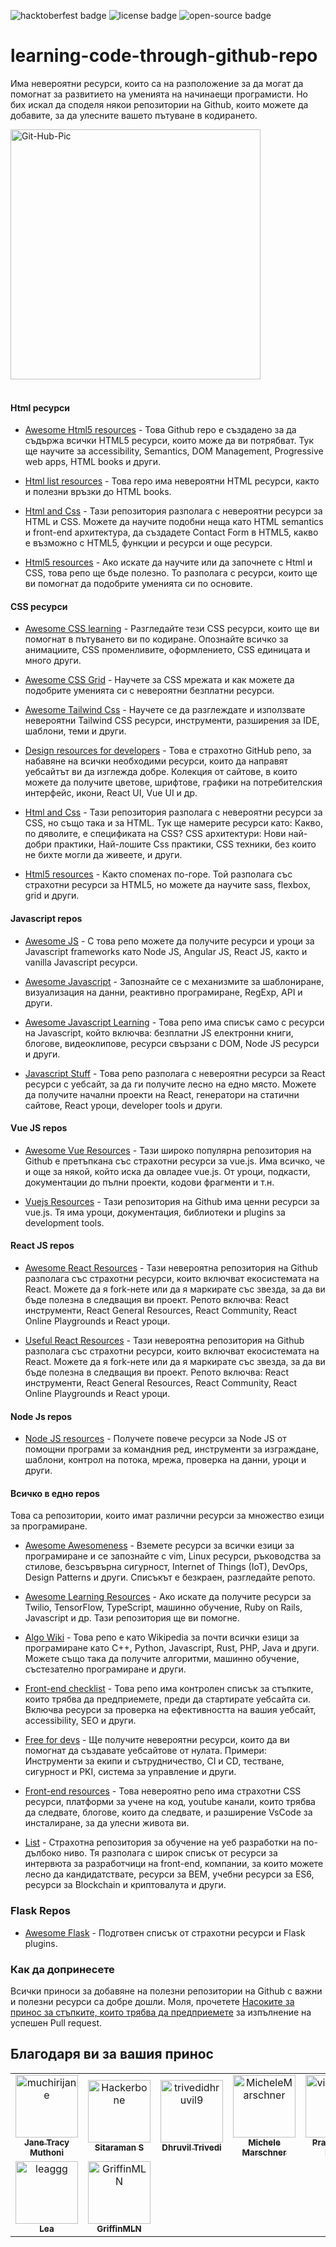 ![hacktoberfest badge](https://img.shields.io/badge/%F0%9F%94%A5-hacktoberfest-blue) ![license badge](https://img.shields.io/badge/%E2%9C%94%20license-MIT-green) ![open-source badge](https://img.shields.io/badge/%F0%9F%90%B1%E2%80%8D%F0%9F%92%BB-Open--Source-orange)

# learning-code-through-github-repo

Има невероятни ресурси, които са на разположение за да могат да помогнат за развитието на уменията на начинаещи програмисти. Но бих искал да споделя някои репозитории на Github, които можете да добавите, за да улесните вашето пътуване в кодирането.

<img src="https://i.ibb.co/kS3pSW9/Git-Hub-Pic.png" alt="Git-Hub-Pic" border="0" height = "400px">
<br>
<br>

#### Html ресурси

- [Awesome Html5 resources](https://github.com/diegocard/awesome-html5) - Това Github repo е създадено за да съдържа всички HTML5 ресурси, които може да ви потрябват. Тук ще научите за accessibility, Semantics, DOM Management, Progressive web apps, HTML books и други.

- [Html list resources](https://github.com/gloparco/Master-List-of-HTML5-JS-CSS-Resources/blob/master/html.md) - Това repo има невероятни HTML ресурси, както и полезни връзки до HTML books.

- [Html and Css](https://github.com/zuzuleinen/html-and-css) - Тази репозитория разполага с невероятни ресурси за HTML и CSS. Можете да научите подобни неща като HTML semantics и front-end архитектура, да създадете Contact Form в HTML5, какво е възможно с HTML5, функции и ресурси и още ресурси.

- [Html5 resources](https://github.com/SirPepe/HTML5Resources) - Ако искате да научите или да започнете с Html и CSS, това репо ще бъде полезно. То разполага с ресурси, които ще ви помогнат да подобрите уменията си по основите.

#### CSS ресурси

- [Awesome CSS learning](https://github.com/micromata/awesome-css-learning) - Разгледайте тези CSS ресурси, които ще ви помогнат в пътуването ви по кодиране. Опознайте всичко за анимациите, CSS променливите, оформлението, CSS единицата и много други.

- [Awesome CSS Grid](https://github.com/valentinogagliardi/awesome-css-grid) - Научете за CSS мрежата и как можете да подобрите уменията си с невероятни безплатни ресурси.

- [Awesome Tailwind Css](https://github.com/aniftyco/awesome-tailwindcss) - Научете се да разглеждате и използвате невероятни Tailwind CSS ресурси, инструменти, разширения за IDE, шаблони, теми и други.

- [Design resources for developers](https://github.com/bradtraversy/design-resources-for-developers) - Това е страхотно GitHub репо, за набавяне на всички необходими ресурси, които да направят уебсайтът ви да изглежда добре. Колекция от сайтове, в които можете да получите цветове, шрифтове, графики на потребителския интерфейс, икони, React UI, Vue UI и др.

- [Html and Css](https://github.com/zuzuleinen/html-and-css) - Тази репозитория разполага с невероятни ресурси за CSS, но също така и за HTML. Тук ще намерите ресурси като: Какво, по дяволите, е спецификата на CSS? CSS архитектури: Нови най-добри практики, Най-лошите Css практики, CSS техники, без които не бихте могли да живеете, и други.

- [Html5 resources](https://github.com/SirPepe/HTML5Resources) - Както споменах по-горе. Той разполага със страхотни ресурси за HTML5, но можете да научите sass, flexbox, grid и други.

#### Javascript repos

- [Awesome JS](https://github.com/serhiisol/awesome-js) - С това репо можете да получите ресурси и уроци за Javascript frameworks като Node JS, Angular JS, React JS, както и vanilla Javascript ресурси.

- [Awesome Javascript](https://github.com/sorrycc/awesome-javascript) - Запознайте се с механизмите за шаблониране, визуализация на данни, реактивно програмиране, RegExp, API и други.

- [Awesome Javascript Learning](https://github.com/micromata/awesome-javascript-learning) - Това репо има списък само с ресурси на Javascript, който включва: безплатни JS електронни книги, блогове, видеоклипове, ресурси свързани с DOM, Node JS ресурси и други.

- [Javascript Stuff](https://github.com/ahfarmer/javascriptstuff-db) - Това репо разполага с невероятни ресурси за React ресурси с уебсайт, за да ги получите лесно на едно място. Можете да получите начални проекти на React, генератори на статични сайтове, React уроци, developer tools и други.

#### Vue JS repos

- [Awesome Vue Resources](https://github.com/vuejs/awesome-vue) - Тази широко популярна репозитория на Github е претъпкана със страхотни ресурси за vue.js. Има всичко, че и още за някой, който иска да овладее vue.js. От уроци, подкасти, документации до пълни проекти, кодови фрагменти и т.н.

- [Vuejs Resources](https://github.com/gliterd/vuejs-resources) - Тази репозитория на Github има ценни ресурси за vue.js. Тя има уроци, документация, библиотеки и plugins за development tools.

#### React JS repos

- [Awesome React Resources](https://github.com/brillout/awesome-react-components) - Тази невероятна репозитория на Github разполага със страхотни ресурси, които включват екосистемата на React. Можете да я fork-нете или да я маркирате със звезда, за да ви бъде полезна в следващия ви проект. Репото включва: React инструменти, React General Resources, React Community, React Online Playgrounds и React уроци.

- [Useful React Resources]() - Тази невероятна репозитория на Github разполага със страхотни ресурси, които включват екосистемата на React. Можете да я fork-нете или да я маркирате със звезда, за да ви бъде полезна в следващия ви проект. Репото включва: React инструменти, React General Resources, React Community, React Online Playgrounds и React уроци.

#### Node Js repos

- [Node JS resources](https://github.com/sindresorhus/awesome-nodejs) - Получете повече ресурси за Node JS от помощни програми за командния ред, инструменти за изграждане, шаблони, контрол на потока, мрежа, проверка на данни, уроци и други.

#### Всичко в едно repos

Това са репозитории, които имат различни ресурси за множество езици за програмиране.

- [Awesome Awesomeness](https://github.com/bayandin/awesome-awesomeness) - Вземете ресурси за всички езици за програмиране и се запознайте с vim, Linux ресурси, ръководства за стилове, безсървърна сигурност, Internet of Things (IoT), DevOps, Design Patterns и други. Списъкът е безкраен, разгледайте репото.

- [Awesome Learning Resources](https://github.com/lauragift21/awesome-learning-resources) - Ако искате да получите ресурси за Twilio, TensorFlow, TypeScript, машинно обучение, Ruby on Rails, Javascript и др. Тази репозитория ще ви помогне.

- [Algo Wiki](https://github.com/vicky002/AlgoWiki) - Това репо е като Wikipedia за почти всички езици за програмиране като C++, Python, Javascript, Rust, PHP, Java и други. Можете също така да получите алгоритми, машинно обучение, състезателно програмиране и други.

- [Front-end checklist](https://github.com/thedaviddias/Front-End-Checklist) - Това репо има контролен списък за стъпките, които трябва да предприемете, преди да стартирате уебсайта си. Включва ресурси за проверка на ефективността на вашия уебсайт, accessibility, SEO и други.

- [Free for devs](https://github.com/ripienaar/free-for-dev) - Ще получите невероятни ресурси, които да ви помогнат да създавате уебсайтове от нулата. Примери: Инструменти за екипи и сътрудничество, CI и CD, тестване, сигурност и PKI, система за управление и други.

- [Front-end resources](https://github.com/RitikPatni/Front-End-Web-Development-Resources#table-of-contents) - Това невероятно репо има страхотни CSS ресурси, платформи за учене на код, youtube канали, които трябва да следвате, блогове, които да следвате, и разширение VsCode за инсталиране, за да улесни живота ви.

- [List](https://github.com/jnv/lists) - Страхотна репозитория за обучение на уеб разработки на по-дълбоко ниво. Тя разполага с широк списък от ресурси за интервюта за разработчици на front-end, компании, за които можете лесно да кандидатствате, ресурси за BEM, учебни ресурси за ES6, ресурси за Blockchain и криптовалута и други.

### Flask Repos

- [Awesome Flask](https://github.com/humiaozuzu/awesome-flask) -  Подготвен списък от страхотни ресурси и Flask plugins.

### Как да допринесете

Всички приноси за добавяне на полезни репозитории на Github с важни и полезни ресурси са добре дошли. Моля, прочетете [Насоките за принос за стъпките, които трябва да предприемете](https://github.com/muchirijane/learning-code-through-github-repos/blob/main/CONTRIBUTING.md) за изпълнение на успешен Pull request.

## Благодаря ви за вашия принос

<!-- readme: contributors -start --> 
<table>
<tr>
    <td align="center">
        <a href="https://github.com/muchirijane">
            <img src="https://avatars3.githubusercontent.com/u/54930887?v=4" width="100;" alt="muchirijane"/>
            <br />
            <sub><b>Jane Tracy Muthoni</b></sub>
        </a>
    </td>
    <td align="center">
        <a href="https://github.com/Hackerbone">
            <img src="https://avatars3.githubusercontent.com/u/20267705?v=4" width="100;" alt="Hackerbone"/>
            <br />
            <sub><b>Sitaraman S</b></sub>
        </a>
    </td>
    <td align="center">
        <a href="https://github.com/trivedidhruvil9">
            <img src="https://avatars0.githubusercontent.com/u/56179904?v=4" width="100;" alt="trivedidhruvil9"/>
            <br />
            <sub><b>Dhruvil Trivedi</b></sub>
        </a>
    </td>
    <td align="center">
        <a href="https://github.com/MicheleMarschner">
            <img src="https://avatars0.githubusercontent.com/u/49597398?v=4" width="100;" alt="MicheleMarschner"/>
            <br />
            <sub><b>Michele Marschner</b></sub>
        </a>
    </td>
    <td align="center">
        <a href="https://github.com/viraldevpb">
            <img src="https://avatars3.githubusercontent.com/u/66899360?v=4" width="100;" alt="viraldevpb"/>
            <br />
            <sub><b>Prathamesh Borse</b></sub>
        </a>
    </td>
    <td align="center">
        <a href="https://github.com/d02d33pak">
            <img src="https://avatars1.githubusercontent.com/u/21690808?v=4" width="100;" alt="d02d33pak"/>
            <br />
            <sub><b>Deepak Talan</b></sub>
        </a>
    </td></tr>
<tr>
    <td align="center">
        <a href="https://github.com/leaggg">
            <img src="https://avatars0.githubusercontent.com/u/67368902?v=4" width="100;" alt="leaggg"/>
            <br />
            <sub><b>Lea</b></sub>
        </a>
    </td>
    <td align="center">
        <a href="https://github.com/GriffinMLN">
            <img src="https://avatars1.githubusercontent.com/u/65615065?v=4" width="100;" alt="GriffinMLN"/>
            <br />
            <sub><b>GriffinMLN</b></sub>
        </a>
    </td></tr>
</table>
<!-- readme: contributors -end -->



